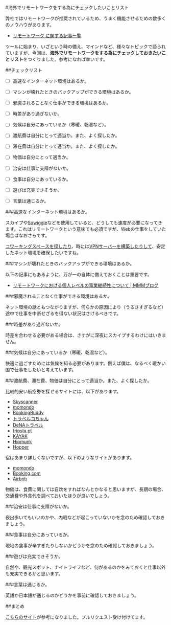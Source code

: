 #海外でリモートワークをする為にチェックしたいことリスト

弊社ではリモートワークが推奨されているため、うまく機能させるための数多くのノウハウがあります。

* <a href="http://blog.mmmcorp.co.jp/tags/%E3%83%AA%E3%83%A2%E3%83%BC%E3%83%88%E3%83%AF%E3%83%BC%E3%82%AF/" target="_blank">リモートワーク に関する記事一覧</a>

ツールに始まり、いざという時の備え、マインドなど、様々なトピックで語られていますが、今回は、**海外でリモートワークをする為にチェックしておきたいことリスト**をつくりました。参考になれば幸いです。

##チェックリスト

- [ ] 高速なインターネット環境はあるか。
- [ ] マシンが壊れたときのバックアップができる環境はあるか。
- [ ] 邪魔されることなく仕事ができる環境はあるか。
- [ ] 時差があり過ぎないか。
- [ ] 気候は自分にあっているか（寒暖、乾湿など）。
- [ ] 渡航費は自分にとって適当か。また、よく探したか。
- [ ] 滞在費は自分にとって適当か。また、よく探したか。
- [ ] 物価は自分にとって適当か。
- [ ] 治安は仕事に支障がないか。
- [ ] 食事は自分にあっているか。
- [ ] 遊びは充実できそうか。
- [ ] 言葉は通じるか。



###高速なインターネット環境はあるか。

スカイプや<a href="https://www.sqwiggle.com/" target="_blank">Sqwiggle</a>などを使用していると、どうしても速度が必要になってきます。これはリモートワークという意味でも必須ですが、Webの仕事をしていた場合はなおさらです。

<a href="http://blog.mmmcorp.co.jp/blog/2015/04/30/bangkok_remote_work/" target="_blank">コワーキングスペースを探したり</a>、時には<a href="http://blog.mmmcorp.co.jp/blog/2015/06/18/shanghai_remote_work/" target="_blank">VPNサーバーを構築したりして</a>、安定したネット環境を確保したいですね。

###マシンが壊れたときのバックアップができる環境はあるか。

以下の記事にもあるように、万が一の自体に備えておくことは重要です。

* <a href="http://blog.mmmcorp.co.jp/blog/2015/04/01/remotework-bcp/" target="_blank">リモートワークにおける個人レベルの事業継続性について | MMMブログ</a>

###邪魔されることなく仕事ができる環境はあるか。

ネット環境の話ともつながりますが、何らかの原因により（うるさすぎるなど）途中で仕事を中断せざるを得ない状況はさけるべきです。

###時差があり過ぎないか。

時差を合わせる必要がある場合は、さすがに深夜にスカイプするわけにはいきません。

###気候は自分にあっているか（寒暖、乾湿など）。

快適に過ごすためには気候を知る必要があります。例えば僕は、なるべく暖かい国で仕事をしたいと考えています。

###渡航費、滞在費、物価は自分にとって適当か。また、よく探したか。

比較的安い航空券を探せるサイトには、以下があります。

* <a href="http://www.skyscanner.jp/" target="_blank">Skyscanner</a>
* <a href="http://www.momondo.com/" target="_blank">momondo</a>
* <a href="http://www.bookingbuddy.com/" target="_blank">BookingBuddy</a>
* <a href="http://www.tour.ne.jp/" target="_blank">トラベルコちゃん</a>
* <a href="http://www.skygate.co.jp/" target="_blank">DeNAトラベル</a>
* <a href="http://www.tripsta.pt/" target="_blank">tripsta.pt</a>
* <a href="http://www.kayak.co.jp/flights" target="_blank">KAYAK</a>
* <a href="https://www.hipmunk.com/" target="_blank">Hipmunk</a>
* <a href="http://www.hopper.com/" target="_blank">Hopper</a>

宿はあまり詳しくないですが、以下のようなサイトがあります。

* <a href="http://www.momondo.com/hotels/" target="_blank">momondo</a>
* <a href="http://www.booking.com/index.ja.html" target="_blank">Booking.com</a>
* <a href="https://www.airbnb.jp/" target="_blank">Airbnb</a>

物価は、食費に関しては自炊をすればなんとかなると思いますが、長期の場合、交通費や外食代を調べておいたほうが良いでしょう。

###治安は仕事に支障がないか。

夜出歩いてもいいのかや、内戦などが起こっていないかを念のため確認しておきましょう。

###食事は自分にあっているか。

現地の食事が辛すぎたりしないかどうかを念のため確認しておきましょう。

###遊びは充実できそうか。

自然や、観光スポット、ナイトライフなど、何があるのかをみておくと仕事以外も充実できるかと思います。

###言葉は通じるか。

英語か日本語が通じるのかどうかを事前に確認しておきましょう。


##まとめ

<a href="https://nomadlist.com/" target="_blank">こちらのサイト</a>が参考になりました。プルリクエスト受け付けてます。
